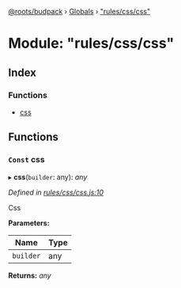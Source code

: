 [@roots/budpack](../README.md) › [Globals](../globals.md) › ["rules/css/css"](_rules_css_css_.md)

# Module: "rules/css/css"

## Index

### Functions

* [css](_rules_css_css_.md#const-css)

## Functions

### `Const` css

▸ **css**(`builder`: any): *any*

*Defined in [rules/css/css.js:10](https://github.com/roots/bud-support/blob/bc9161d/src/budpack/builder/webpack/rules/css/css.js#L10)*

Css

**Parameters:**

Name | Type |
------ | ------ |
`builder` | any |

**Returns:** *any*

